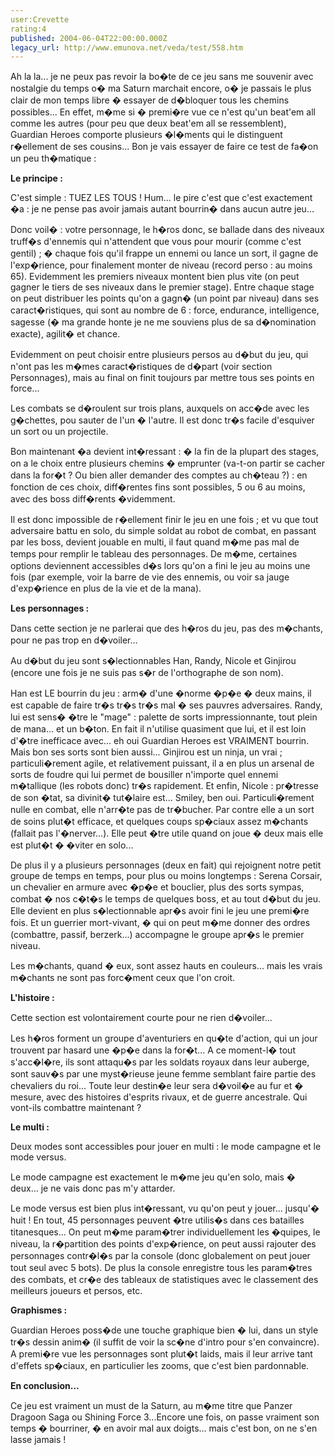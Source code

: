 ```yaml
---
user:Crevette
rating:4
published: 2004-06-04T22:00:00.000Z
legacy_url: http://www.emunova.net/veda/test/558.htm
---
```

Ah la la... je ne peux pas revoir la bo�te de ce jeu sans me souvenir avec nostalgie du temps o� ma Saturn marchait encore, o� je passais le plus clair de mon temps libre � essayer de d�bloquer tous les chemins possibles... En effet, m�me si � premi�re vue ce n'est qu'un beat'em all comme les autres (pour peu que deux beat'em all se ressemblent), Guardian Heroes comporte plusieurs �l�ments qui le distinguent r�ellement de ses cousins... Bon je vais essayer de faire ce test de fa�on un peu th�matique :  

  

**Le principe :**  

  

C'est simple : TUEZ LES TOUS ! Hum... le pire c'est que c'est exactement �a : je ne pense pas avoir jamais autant bourrin� dans aucun autre jeu...  

Donc voil� : votre personnage, le h�ros donc, se ballade dans des niveaux truff�s d'ennemis qui n'attendent que vous pour mourir (comme c'est gentil) ; � chaque fois qu'il frappe un ennemi ou lance un sort, il gagne de l'exp�rience, pour finalement monter de niveau (record perso : au moins 65). Evidemment les premiers niveaux montent bien plus vite (on peut gagner le tiers de ses niveaux dans le premier stage). Entre chaque stage on peut distribuer les points qu'on a gagn� (un point par niveau) dans ses caract�ristiques, qui sont au nombre de 6 : force, endurance, intelligence, sagesse (� ma grande honte je ne me souviens plus de sa d�nomination exacte), agilit� et chance.  

Evidemment on peut choisir entre plusieurs persos au d�but du jeu, qui n'ont pas les m�mes caract�ristiques de d�part (voir section Personnages), mais au final on finit toujours par mettre tous ses points en force...  

  

Les combats se d�roulent sur trois plans, auxquels on acc�de avec les g�chettes, pou sauter de l'un � l'autre. Il est donc tr�s facile d'esquiver un sort ou un projectile.  

  

Bon maintenant �a devient int�ressant : � la fin de la plupart des stages, on a le choix entre plusieurs chemins � emprunter (va-t-on partir se cacher dans la for�t ? Ou bien aller demander des comptes au ch�teau ?) : en fonction de ces choix, diff�rentes fins sont possibles, 5 ou 6 au moins, avec des boss diff�rents �videmment.  

Il est donc impossible de r�ellement finir le jeu en une fois ; et vu que tout adversaire battu en solo, du simple soldat au robot de combat, en passant par les boss, devient jouable en multi, il faut quand m�me pas mal de temps pour remplir le tableau des personnages. De m�me, certaines options deviennent accessibles d�s lors qu'on a fini le jeu au moins une fois (par exemple, voir la barre de vie des ennemis, ou voir sa jauge d'exp�rience en plus de la vie et de la mana).  

  

**Les personnages :**  

  

Dans cette section je ne parlerai que des h�ros du jeu, pas des m�chants, pour ne pas trop en d�voiler...  

  

Au d�but du jeu sont s�lectionnables Han, Randy, Nicole et Ginjirou (encore une fois je ne suis pas s�r de l'orthographe de son nom).  

Han est LE bourrin du jeu : arm� d'une �norme �p�e � deux mains, il est capable de faire tr�s tr�s tr�s mal � ses pauvres adversaires. Randy, lui est sens� �tre le "mage" : palette de sorts impressionnante, tout plein de mana... et un b�ton. En fait il n'utilise quasiment que lui, et il est loin d'�tre inefficace avec... eh oui Guardian Heroes est VRAIMENT bourrin. Mais bon ses sorts sont bien aussi... Ginjirou est un ninja, un vrai ; particuli�rement agile, et relativement puissant, il a en plus un arsenal de sorts de foudre qui lui permet de bousiller n'importe quel ennemi m�tallique (les robots donc) tr�s rapidement. Et enfin, Nicole : pr�tresse de son �tat, sa divinit� tut�laire est... Smiley, ben oui. Particuli�rement nulle en combat, elle n'arr�te pas de tr�bucher. Par contre elle a un sort de soins plut�t efficace, et quelques coups sp�ciaux assez m�chants (fallait pas l'�nerver...). Elle peut �tre utile quand on joue � deux mais elle est plut�t � �viter en solo...  

  

De plus il y a plusieurs personnages (deux en fait) qui rejoignent notre petit groupe de temps en temps, pour plus ou moins longtemps : Serena Corsair, un chevalier en armure avec �p�e et bouclier, plus des sorts sympas, combat � nos c�t�s le temps de quelques boss, et au tout d�but du jeu. Elle devient en plus s�lectionnable apr�s avoir fini le jeu une premi�re fois. Et un guerrier mort-vivant, � qui on peut m�me donner des ordres (combattre, passif, berzerk...) accompagne le groupe apr�s le premier niveau.  

  

Les m�chants, quand � eux, sont assez hauts en couleurs... mais les vrais m�chants ne sont pas forc�ment ceux que l'on croit.  

  

**L'histoire :**  

  

Cette section est volontairement courte pour ne rien d�voiler...  

Les h�ros forment un groupe d'aventuriers en qu�te d'action, qui un jour trouvent par hasard une �p�e dans la for�t... A ce moment-l� tout s'acc�l�re, ils sont attaqu�s par les soldats royaux dans leur auberge, sont sauv�s par une myst�rieuse jeune femme semblant faire partie des chevaliers du roi... Toute leur destin�e leur sera d�voil�e au fur et � mesure, avec des histoires d'esprits rivaux, et de guerre ancestrale. Qui vont-ils combattre maintenant ?  

  

**Le multi :**  

  

Deux modes sont accessibles pour jouer en multi : le mode campagne et le mode versus.  

Le mode campagne est exactement le m�me jeu qu'en solo, mais � deux... je ne vais donc pas m'y attarder.  

Le mode versus est bien plus int�ressant, vu qu'on peut y jouer... jusqu'� huit ! En tout, 45 personnages peuvent �tre utilis�s dans ces batailles titanesques... On peut m�me param�trer individuellement les �quipes, le niveau, la r�partition des points d'exp�rience, on peut aussi rajouter des personnages contr�l�s par la console (donc globalement on peut jouer tout seul avec 5 bots). De plus la console enregistre tous les param�tres des combats, et cr�e des tableaux de statistiques avec le classement des meilleurs joueurs et persos, etc.  

  

**Graphismes :**  

  

Guardian Heroes poss�de une touche graphique bien � lui, dans un style tr�s dessin anim� (il suffit de voir la sc�ne d'intro pour s'en convaincre). A premi�re vue les personnages sont plut�t laids, mais il leur arrive tant d'effets sp�ciaux, en particulier les zooms, que c'est bien pardonnable.  

  

**En conclusion...**  

  

Ce jeu est vraiment un must de la Saturn, au m�me titre que Panzer Dragoon Saga ou Shining Force 3...Encore une fois, on passe vraiment son temps � bourriner, � en avoir mal aux doigts... mais c'est bon, on ne s'en lasse jamais !